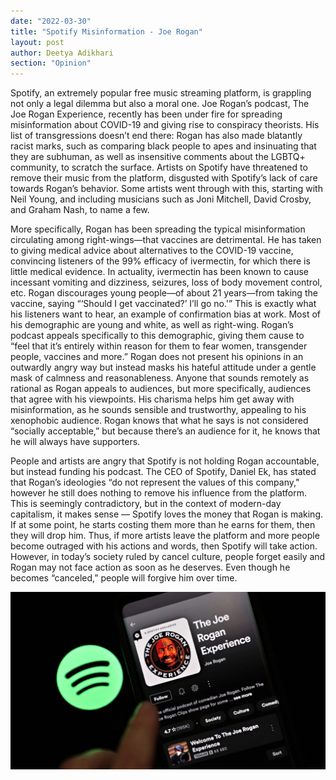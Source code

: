 ```yaml
---
date: "2022-03-30"
title: "Spotify Misinformation - Joe Rogan"
layout: post
author: Deetya Adikhari
section: "Opinion"
---
```


Spotify, an extremely popular free music streaming platform, is grappling not only a legal dilemma but also a moral one. Joe Rogan’s podcast, The Joe Rogan Experience, recently has been under fire for spreading misinformation about COVID-19 and giving rise to conspiracy theorists. His list of transgressions doesn’t end there: Rogan has also made blatantly racist marks, such as comparing black people to apes and insinuating that they are subhuman, as well as insensitive comments about the LGBTQ+ community, to scratch the surface. Artists on Spotify have threatened to remove their music from the platform, disgusted with Spotify’s lack of care towards Rogan’s behavior. Some artists went through with this, starting with Neil Young, and including musicians such as Joni Mitchell, David Crosby, and Graham Nash, to name a few.

More specifically, Rogan has been spreading the typical misinformation circulating among right-wings—that vaccines are detrimental. He has taken to giving medical advice about alternatives to the COVID-19 vaccine, convincing listeners of the 99% efficacy of ivermectin, for which there is little medical evidence. In actuality, ivermectin has been known to cause incessant vomiting and dizziness, seizures, loss of body movement control, etc. Rogan discourages young people—of about 21 years—from taking the vaccine, saying “‘Should I get vaccinated?’ I’ll go no.'” This is exactly what his listeners want to hear, an example of confirmation bias at work. Most of his demographic are young and white, as well as right-wing. Rogan’s podcast appeals specifically to this demographic, giving them cause to “feel that it’s entirely within reason for them to fear women, transgender people, vaccines and more.” Rogan does not present his opinions in an outwardly angry way but instead masks his hateful attitude under a gentle mask of calmness and reasonableness. Anyone that sounds remotely as rational as Rogan appeals to audiences, but more specifically, audiences that agree with his viewpoints. His charisma helps him get away with misinformation, as he sounds sensible and trustworthy, appealing to his xenophobic audience. Rogan knows that what he says is not considered “socially acceptable,” but because there’s an audience for it, he knows that he will always have supporters.

People and artists are angry that Spotify is not holding Rogan accountable, but instead funding his podcast. The CEO of Spotify, Daniel Ek, has stated that Rogan’s ideologies “do not represent the values of this company," however he still does nothing to remove his influence from the platform. This is seemingly contradictory, but in the context of modern-day capitalism, it makes sense — Spotify loves the money that Rogan is making. If at some point, he starts costing them more than he earns for them, then they will drop him. Thus, if more artists leave the platform and more people become outraged with his actions and words, then Spotify will take action. However, in today’s society ruled by cancel culture, people forget easily and Rogan may not face action as soon as he deserves. Even though he becomes “canceled,” people will forgive him over time.

![spotmis](/assets/images/spotmis.jpg)
